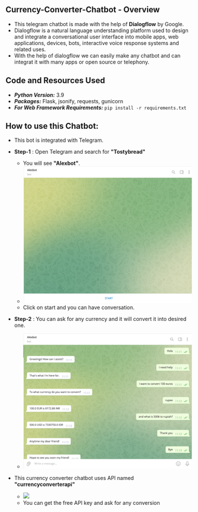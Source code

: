 ## Currency-Converter-Chatbot - Overview
 - This telegram chatbot is made with the help of __Dialogflow__ by Google.
 - Dialogflow is a natural language understanding platform used to design and integrate a conversational user interface into mobile apps, web applications, devices, bots, interactive voice response systems and related uses.
 - With the help of dialogflow we can easily make any chatbot and can integrat it with many apps or open source or telephony.

## Code and Resources Used
- ***Python Version:*** 3.9
- ***Packages:*** Flask, jsonify, requests, gunicorn
- ***For Web Framework Requirements:*** ```pip install -r requirements.txt```

## How to use this Chatbot:
- This bot is integrated with Telegram.
- __Step-1__ : Open Telegram and search for **"Tostybread"**
  - You will see **"Alexbot"**.
  - ![](https://github.com/PrachiPatel15/Currency-Converter-Chatbot/blob/main/chatbot-1.png)
  - Click on start and you can have conversation.
- __Step-2__ : You can ask for any currency and it will convert it into desired one.
  - ![](https://github.com/PrachiPatel15/Currency-Converter-Chatbot/blob/main/chatbot-2.png)

- This currency converter chatbot uses API named **"currencyconverterapi"**
  - ![](https://www.currencyconverterapi.com/)
  - You can get the free API key and ask for any conversion
